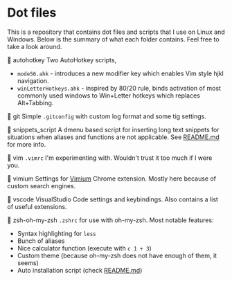 # Dot files

This is a repository that contains dot files and scripts that I use on Linux and Windows. Below is the summary of what each folder contains. Feel free to take a look around.

:open_file_folder: autohotkey
Two AutoHotkey scripts,
- `mode56.ahk` - introduces a new modifier key which enables Vim style hjkl navigation.
- `winLetterHotkeys.ahk` - inspired by 80/20 rule, binds activation of most commonly used windows to Win+Letter hotkeys which replaces Alt+Tabbing.

:open_file_folder: git
Simple `.gitconfig` with custom log format and some tig settings.

:open_file_folder: snippets_script
A dmenu based script for inserting long text snippets for situations when aliases and functions are not applicable. See [README.md](https://github.com/redant333/dotfiles/tree/master/snippets_script) for more info.

:open_file_folder: vim
`.vimrc` I'm experimenting with. Wouldn't trust it too much if I were you.

:open_file_folder: vimium
Settings for [Vimium](https://github.com/philc/vimium) Chrome extension. Mostly here because of custom search engines.

:open_file_folder: vscode
VisualStudio Code settings and keybindings. Also contains a list of useful extensions.

:open_file_folder: zsh-oh-my-zsh
`.zshrc` for use with oh-my-zsh. Most notable features:
- Syntax highlighting for `less`
- Bunch of aliases
- Nice calculator function (execute with `c 1 + 3`)
- Custom theme (because oh-my-zsh does not have enough of them, it seems)
- Auto installation script (check [README.md](https://github.com/redant333/dotfiles/tree/master/zsh-oh-my-zsh))


